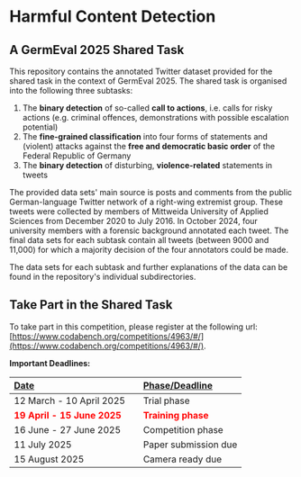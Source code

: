 # Harmful Content Detection
## A GermEval 2025 Shared Task 

This repository contains the annotated Twitter dataset provided for the shared task in the context of GermEval 2025. The shared task is organised into the following three subtasks: 

1. The **binary detection** of so-called **call to actions**, i.e. calls for risky actions (e.g. criminal offences, demonstrations with possible escalation potential) 
2. The **fine-grained classification** into four forms of statements and (violent) attacks against the **free and democratic basic order** of the Federal Republic of Germany
3.  The **binary detection** of disturbing, **violence-related** statements in tweets

The provided data sets' main source is posts and comments from the public German-language Twitter network of a right-wing extremist group. These tweets were collected by members of Mittweida University of Applied Sciences from December 2020 to July 2016. In October 2024, four university members with a forensic background annotated each tweet. The final data sets for each subtask contain all tweets (between 9000 and 11,000) for which a majority decision of the four annotators could be made. 

The data sets for each subtask and further explanations of the data can be found in the repository's individual subdirectories. 

## Take Part in the Shared Task

To take part in this competition, please register at the following url: [https://www.codabench.org/competitions/4963/#/](https://www.codabench.org/competitions/4963/#/).

**Important Deadlines:**

| <u>**Date**</u> |  | <u>**Phase/Deadline**</u> |
| :------------- | :------------- | :------------- |
| 12 March - 10 April 2025 |  | Trial phase |
| <span style='color: red;'>**19 April - 15 June 2025**</span> |  | <span style='color: red;'>**Training phase**</span> |
| 16 June - 27 June 2025 |  | Competition phase |
| 11 July 2025 |  | Paper submission due |
| 15 August 2025 |  | Camera ready due |
